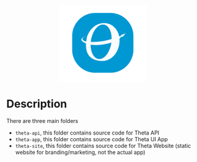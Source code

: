 <p align="center">
  <img src="https://github.com/CHA/theta/blob/develop/sources/theta-api/src/assets/images/theta-logo.png" height="200" />
</p>

# Description
There are three main folders
- ```theta-api```, this folder contains source code for Theta API
- ```theta-app```, this folder contains source code for Theta UI App
- ```theta-site```, this folder contains source code for Theta Website (static website for branding/marketing, not the actual app)
